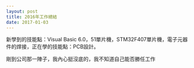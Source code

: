 ```yaml
---
layout: post
title: 2016年工作總結
date: 2017-01-03
---
```


新學到的技能點：Visual Basic 6.0，51單片機，STM32F407單片機，電子元器件的焊接，正在學的技能點：PCB設計。

剛到公司那一陣子，我內心挺沒底的，我不知道自己能否勝任工作
